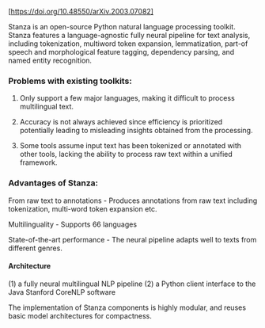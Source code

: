 [https://doi.org/10.48550/arXiv.2003.07082]

Stanza is an open-source Python natural language processing toolkit. 
Stanza features a language-agnostic fully neural pipeline for text analysis, including tokenization, multiword token expansion, lemmatization, part-of speech 
and morphological feature tagging, dependency parsing, and named entity recognition.

### Problems with existing toolkits:

1. Only support a few major languages, making it difficult to process multilingual text.

2. Accuracy is not always achieved since  efficiency is prioritized potentially leading to misleading insights obtained from the processing.
3.  Some tools assume input text has been tokenized or annotated with other tools, lacking the ability to process raw text within a unified framework.

### Advantages of Stanza:

From raw text to annotations - Produces annotations from raw text including tokenization, multi-word token expansion etc.

Multilinguality - Supports 66 languages

State-of-the-art performance - The neural pipeline adapts well to texts from different genres.

#### Architecture
(1) a fully neural multilingual NLP
pipeline
(2) a Python client interface to the Java
Stanford CoreNLP software

The implementation of Stanza components is highly modular, and reuses basic model architectures for compactness.